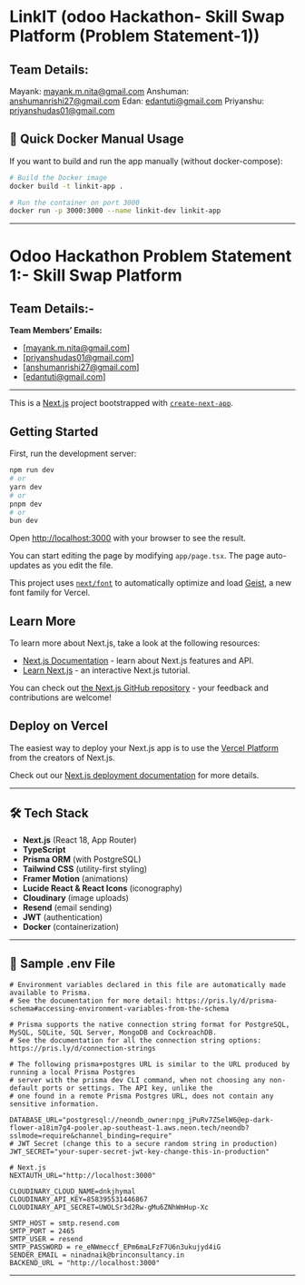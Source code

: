 # LinkIT (odoo Hackathon- Skill Swap Platform (Problem Statement-1))

## Team Details:
Mayank: mayank.m.nita@gmail.com
Anshuman: anshumanrishi27@gmail.com
Edan: edantuti@gmail.com
Priyanshu: priyanshudas01@gmail.com

## 🚀 Quick Docker Manual Usage

If you want to build and run the app manually (without docker-compose):

```bash
# Build the Docker image
docker build -t linkit-app .

# Run the container on port 3000
docker run -p 3000:3000 --name linkit-dev linkit-app
```

---

# Odoo Hackathon Problem Statement 1:- Skill Swap Platform

## Team Details:-

**Team Members’ Emails:**  
- [mayank.m.nita@gmail.com]  
- [priyanshudas01@gmail.com]  
- [anshumanrishi27@gmail.com]  
- [edantuti@gmail.com]

---



This is a [Next.js](https://nextjs.org) project bootstrapped with [`create-next-app`](https://nextjs.org/docs/app/api-reference/cli/create-next-app).

## Getting Started

First, run the development server:

```bash
npm run dev
# or
yarn dev
# or
pnpm dev
# or
bun dev
```

Open [http://localhost:3000](http://localhost:3000) with your browser to see the result.

You can start editing the page by modifying `app/page.tsx`. The page auto-updates as you edit the file.

This project uses [`next/font`](https://nextjs.org/docs/app/building-your-application/optimizing/fonts) to automatically optimize and load [Geist](https://vercel.com/font), a new font family for Vercel.

## Learn More

To learn more about Next.js, take a look at the following resources:

- [Next.js Documentation](https://nextjs.org/docs) - learn about Next.js features and API.
- [Learn Next.js](https://nextjs.org/learn) - an interactive Next.js tutorial.

You can check out [the Next.js GitHub repository](https://github.com/vercel/next.js) - your feedback and contributions are welcome!

## Deploy on Vercel

The easiest way to deploy your Next.js app is to use the [Vercel Platform](https://vercel.com/new?utm_medium=default-template&filter=next.js&utm_source=create-next-app&utm_campaign=create-next-app-readme) from the creators of Next.js.

Check out our [Next.js deployment documentation](https://nextjs.org/docs/app/building-your-application/deploying) for more details.

---

## 🛠️ Tech Stack

- **Next.js** (React 18, App Router)
- **TypeScript**
- **Prisma ORM** (with PostgreSQL)
- **Tailwind CSS** (utility-first styling)
- **Framer Motion** (animations)
- **Lucide React & React Icons** (iconography)
- **Cloudinary** (image uploads)
- **Resend** (email sending)
- **JWT** (authentication)
- **Docker** (containerization)

---

## 🧪 Sample .env File

```
# Environment variables declared in this file are automatically made available to Prisma.
# See the documentation for more detail: https://pris.ly/d/prisma-schema#accessing-environment-variables-from-the-schema

# Prisma supports the native connection string format for PostgreSQL, MySQL, SQLite, SQL Server, MongoDB and CockroachDB.
# See the documentation for all the connection string options: https://pris.ly/d/connection-strings

# The following prisma+postgres URL is similar to the URL produced by running a local Prisma Postgres 
# server with the prisma dev CLI command, when not choosing any non-default ports or settings. The API key, unlike the 
# one found in a remote Prisma Postgres URL, does not contain any sensitive information.

DATABASE_URL="postgresql://neondb_owner:npg_jPuRv7ZSelW6@ep-dark-flower-a18im7g4-pooler.ap-southeast-1.aws.neon.tech/neondb?sslmode=require&channel_binding=require"
# JWT Secret (change this to a secure random string in production)
JWT_SECRET="your-super-secret-jwt-key-change-this-in-production"

# Next.js
NEXTAUTH_URL="http://localhost:3000"

CLOUDINARY_CLOUD_NAME=dnkjhymal
CLOUDINARY_API_KEY=858395531446867
CLOUDINARY_API_SECRET=UWOLSr3d2Rw-gMu6ZNhWmHup-Xc

SMTP_HOST = smtp.resend.com
SMTP_PORT = 2465
SMTP_USER = resend
SMTP_PASSWORD = re_eNWmeccf_EPm6maLFzF7U6n3ukujyd4iG
SENDER_EMAIL = ninadnaik@brinconsultancy.in
BACKEND_URL = "http://localhost:3000"
```

---
